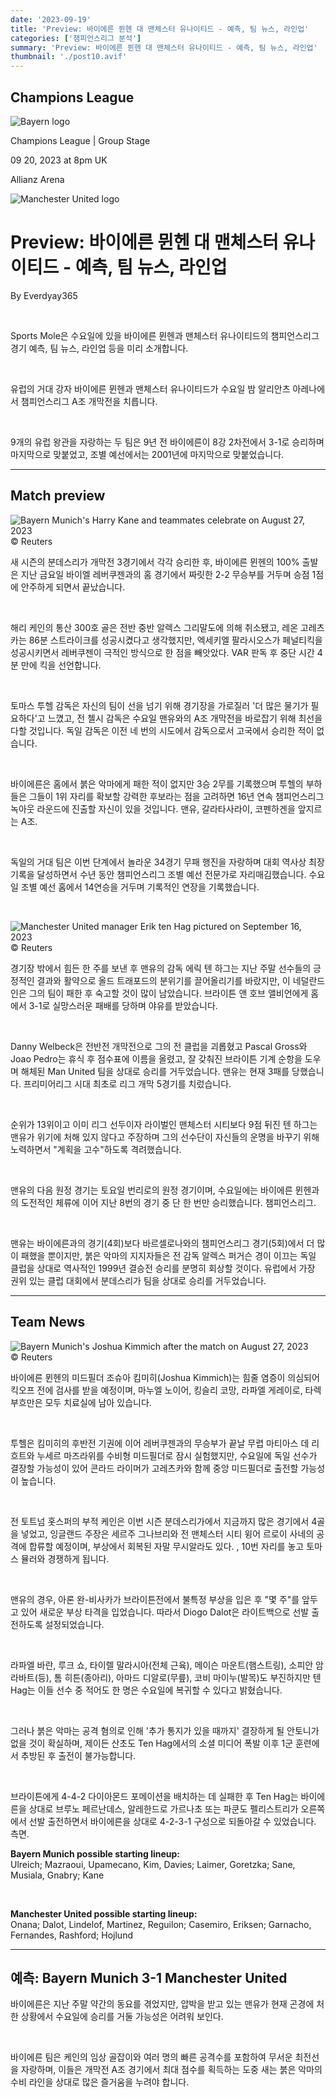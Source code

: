 ```yaml
---
date: '2023-09-19'
title: 'Preview: 바이에른 뮌헨 대 맨체스터 유나이티드 - 예측, 팀 뉴스, 라인업'
categories: ['챔피언스리그 분석']
summary: 'Preview: 바이에른 뮌헨 대 맨체스터 유나이티드 - 예측, 팀 뉴스, 라인업'
thumbnail: './post10.avif'
---
```


## Champions League

![Bayern logo](https://sm.imgix.net/19/06/baylog.png?w=60&h=60&auto=compress,format&fit=clip 'Bayern logo')

Champions League | Group Stage

09 20, 2023 at 8pm UK

Allianz Arena

![Manchester United logo](https://sm.imgix.net/19/06/manlog.png?w=60&h=60&auto=compress,format&fit=clip 'Manchester United logo')

# Preview: 바이에른 뮌헨 대 맨체스터 유나이티드 - 예측, 팀 뉴스, 라인업

By Everdyay365

<br />

Sports Mole은 수요일에 있을 바이에른 뮌헨과 맨체스터 유나이티드의 챔피언스리그 경기 예측, 팀 뉴스, 라인업 등을 미리 소개합니다.

<br />

유럽의 거대 강자 바이에른 뮌헨과 맨체스터 유나이티드가 수요일 밤 알리안츠 아레나에서 챔피언스리그 A조 개막전을 치릅니다.

<br />

9개의 유럽 왕관을 자랑하는 두 팀은 9년 전 바이에른이 8강 2차전에서 3-1로 승리하며 마지막으로 맞붙었고, 조별 예선에서는 2001년에 마지막으로 맞붙었습니다.

---

## Match preview

![Bayern Munich's Harry Kane and teammates celebrate on August 27, 2023](https://sm.imgix.net/23/35/bayern-munich.jpg?w=640&h=480&auto=compress,format&fit=clip "Bayern Munich's Harry Kane and teammates celebrate on August 27, 2023")<br />© Reuters

새 시즌의 분데스리가 개막전 3경기에서 각각 승리한 후, 바이에른 뮌헨의 100% 출발은 지난 금요일 바이엘 레버쿠젠과의 홈 경기에서 짜릿한 2-2 무승부를 거두며 승점 1점에 안주하게 되면서 끝났습니다.

<br />

해리 케인의 통산 300호 골은 전반 중반 알렉스 그리말도에 의해 취소됐고, 레온 고레츠카는 86분 스트라이크를 성공시켰다고 생각했지만, 엑세키엘 팔라시오스가 페널티킥을 성공시키면서 레버쿠젠이 극적인 방식으로 한 점을 빼앗았다. VAR 판독 후 중단 시간 4분 만에 킥을 선언합니다.

<br />

토마스 투헬 감독은 자신의 팀이 선을 넘기 위해 경기장을 가로질러 '더 많은 물기가 필요하다'고 느꼈고, 전 첼시 감독은 수요일 맨유와의 A조 개막전을 바로잡기 위해 최선을 다할 것입니다. 독일 감독은 이전 네 번의 시도에서 감독으로서 고국에서 승리한 적이 없습니다.

<br />

바이에른은 홈에서 붉은 악마에게 패한 적이 없지만 3승 2무를 기록했으며 투헬의 부하들은 그들이 1위 자리를 확보할 강력한 후보라는 점을 고려하면 16년 연속 챔피언스리그 녹아웃 라운드에 진출할 자신이 있을 것입니다. 맨유, 갈라타사라이, 코펜하겐을 앞지르는 A조.

<br />

독일의 거대 팀은 이번 단계에서 놀라운 34경기 무패 행진을 자랑하며 대회 역사상 최장 기록을 달성하면서 수년 동안 챔피언스리그 조별 예선 전문가로 자리매김했습니다. 수요일 조별 예선 홈에서 14연승을 거두며 기록적인 연장을 기록했습니다.

<br />

![Manchester United manager Erik ten Hag pictured on September 16, 2023](https://sm.imgix.net/23/38/erik-ten-hag.jpg?w=640&h=480&auto=compress,format&fit=clip 'Manchester United manager Erik ten Hag pictured on September 16, 2023')<br />© Reuters

경기장 밖에서 힘든 한 주를 보낸 후 맨유의 감독 에릭 텐 하그는 지난 주말 선수들의 긍정적인 결과와 활약으로 올드 트래포드의 분위기를 끌어올리기를 바랐지만, 이 네덜란드인은 그의 팀이 패한 후 숙고할 것이 많이 남았습니다. 브라이튼 앤 호브 앨비언에게 홈에서 3-1로 실망스러운 패배를 당하며 야유를 받았습니다.

<br />

Danny Welbeck은 전반전 개막전으로 그의 전 클럽을 괴롭혔고 Pascal Gross와 Joao Pedro는 휴식 후 점수표에 이름을 올렸고, 잘 갖춰진 브라이튼 기계 순항을 도우며 해체된 Man United 팀을 상대로 승리를 거두었습니다. 맨유는 현재 3패를 당했습니다. 프리미어리그 시대 최초로 리그 개막 5경기를 치렀습니다.

<br />

순위가 13위이고 이미 리그 선두이자 라이벌인 맨체스터 시티보다 9점 뒤진 텐 하그는 맨유가 위기에 처해 있지 않다고 주장하며 그의 선수단이 자신들의 운명을 바꾸기 위해 노력하면서 "계획을 고수"하도록 격려했습니다.

<br />

맨유의 다음 원정 경기는 토요일 번리로의 원정 경기이며, 수요일에는 바이에른 뮌헨과의 도전적인 체류에 이어 지난 8번의 경기 중 단 한 번만 승리했습니다. 챔피언스리그.

<br />

맨유는 바이에른과의 경기(4회)보다 바르셀로나와의 챔피언스리그 경기(5회)에서 더 많이 패했을 뿐이지만, 붉은 악마의 지지자들은 전 감독 알렉스 퍼거슨 경이 이끄는 독일 클럽을 상대로 역사적인 1999년 결승전 승리를 분명히 회상할 것이다. 유럽에서 가장 권위 있는 클럽 대회에서 분데스리가 팀을 상대로 승리를 거두었습니다.

---

## Team News

![Bayern Munich's Joshua Kimmich after the match on August 27, 2023](https://sm.imgix.net/23/37/joshua-kimmich.jpg?w=640&h=480&auto=compress,format&fit=clip "Bayern Munich's Joshua Kimmich after the match on August 27, 2023")<br />© Reuters

바이에른 뮌헨의 미드필더 조슈아 킴미히(Joshua Kimmich)는 힘줄 염증이 의심되어 킥오프 전에 검사를 받을 예정이며, 마누엘 노이어, 킹슬리 코망, 라파엘 게레이로, 타렉 부흐만은 모두 치료실에 남아 있습니다.

<br />

투헬은 킴미히의 후반전 기권에 이어 레버쿠젠과의 무승부가 끝날 무렵 마티아스 데 리흐트와 누세르 마즈라위를 수비형 미드필더로 잠시 실험했지만, 수요일에 독일 선수가 결장할 가능성이 있어 콘라드 라이머가 고레츠카와 함께 중앙 미드필더로 출전할 가능성이 높습니다.

<br />

전 토트넘 홋스퍼의 부적 케인은 이번 시즌 분데스리가에서 지금까지 많은 경기에서 4골을 넣었고, 잉글랜드 주장은 세르주 그나브리와 전 맨체스터 시티 윙어 르로이 사네의 공격에 합류할 예정이며, 부상에서 회복된 자말 무시알라도 있다. , 10번 자리를 놓고 토마스 뮬러와 경쟁하게 됩니다.

<br />

맨유의 경우, 아론 완-비사카가 브라이튼전에서 불특정 부상을 입은 후 "몇 주"를 앞두고 있어 새로운 부상 타격을 입었습니다. 따라서 Diogo Dalot은 라이트백으로 선발 출전하도록 설정되었습니다.

<br />

라파엘 바란, 루크 쇼, 타이렐 말라시아(전체 근육), 메이슨 마운트(햄스트링), 소피안 암라바트(등), 톰 히튼(종아리), 아마드 디알로(무릎), 코비 마이누(발목)도 부진하지만 텐 Hag는 이들 선수 중 적어도 한 명은 수요일에 복귀할 수 있다고 밝혔습니다.

<br />

그러나 붉은 악마는 공격 혐의로 인해 '추가 통지가 있을 때까지' 결장하게 될 안토니가 없을 것이 확실하며, 제이든 산초도 Ten Hag에서의 소셜 미디어 폭발 이후 1군 훈련에서 추방된 후 출전이 불가능합니다.

<br />

브라이튼에게 4-4-2 다이아몬드 포메이션을 배치하는 데 실패한 후 Ten Hag는 바이에른을 상대로 브루노 페르난데스, 알레한드로 가르나초 또는 파쿤도 펠리스트리가 오른쪽에서 선발 출전하면서 바이에른을 상대로 4-2-3-1 구성으로 되돌아갈 수 있었습니다. 측면.

**Bayern Munich possible starting lineup:**  
Ulreich; Mazraoui, Upamecano, Kim, Davies; Laimer, Goretzka; Sane, Musiala, Gnabry; Kane

<br />

**Manchester United possible starting lineup:**  
Onana; Dalot, Lindelof, Martinez, Reguilon; Casemiro, Eriksen; Garnacho, Fernandes, Rashford; Hojlund

---

## 예측: Bayern Munich 3-1 Manchester United

바이에른은 지난 주말 약간의 동요를 겪었지만, 압박을 받고 있는 맨유가 현재 곤경에 처한 상황에서 수요일에 승리를 거둘 가능성은 어려워 보인다.

<br />

바이에른 팀은 케인의 임상 골잡이와 여러 명의 빠른 공격수를 포함하여 무서운 최전선을 자랑하며, 이들은 개막전 A조 경기에서 최대 점수를 획득하는 도중 새는 붉은 악마의 수비 라인을 상대로 많은 즐거움을 누려야 합니다.

<br />
